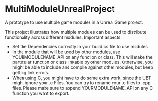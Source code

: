 # MultiModuleUnrealProject
A prototype to use multiple game modules in a Unreal Game project.

This project illustrates how multiple modules can be used to distribute functionality across different modules. 
Important aspects: 
- Set the Dependencies correctly in your build.cs file to use modules
- In the module that will be used by other modules, use YOURMODULENAME_API on any function or class. This will make the particular function or class linkable by other modules. Otherwise, you might be able to include and compile against other modules, but keep getting link errors.
- When using C, you might have to do some extra work, since the UBT might ignore your .c Files. You can try to rename your .c files to .cpp files. Please make sure to append YOURMODULENAME_API on any C function you want to export.
